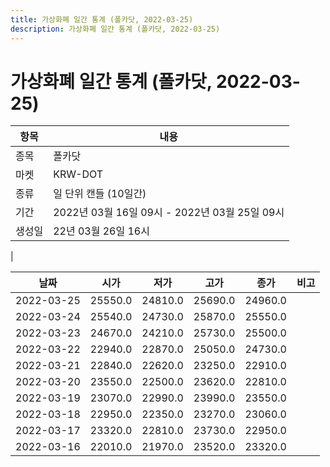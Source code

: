 ```yaml
---
title: 가상화폐 일간 통계 (폴카닷, 2022-03-25)
description: 가상화폐 일간 통계 (폴카닷, 2022-03-25)
---
```


가상화폐 일간 통계 (폴카닷, 2022-03-25)
===

|항목|내용|
|--|--|
|종목|폴카닷|
|마켓|KRW-DOT|
|종류|일 단위 캔들 (10일간)|
|기간|2022년 03월 16일 09시 - 2022년 03월 25일 09시|
|생성일|22년 03월 26일 16시|
|

|날짜|시가|저가|고가|종가|비고|
|--|--|--|--|--|--|
|2022-03-25|25550.0|24810.0|25690.0|24960.0|    |
|2022-03-24|25540.0|24730.0|25870.0|25550.0|    |
|2022-03-23|24670.0|24210.0|25730.0|25500.0|    |
|2022-03-22|22940.0|22870.0|25050.0|24730.0|    |
|2022-03-21|22840.0|22620.0|23250.0|22910.0|    |
|2022-03-20|23550.0|22500.0|23620.0|22810.0|    |
|2022-03-19|23070.0|22990.0|23990.0|23550.0|    |
|2022-03-18|22950.0|22350.0|23270.0|23060.0|    |
|2022-03-17|23320.0|22810.0|23730.0|22950.0|    |
|2022-03-16|22010.0|21970.0|23520.0|23320.0|    |
